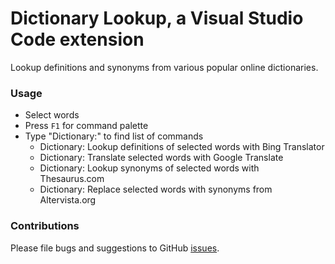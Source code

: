 # Dictionary Lookup, a Visual Studio Code extension
Lookup definitions and synonyms from various popular online dictionaries.

### Usage
* Select words
* Press `F1` for command palette
* Type "Dictionary:" to find list of commands
  * Dictionary: Lookup definitions of selected words with Bing Translator
  * Dictionary: Translate selected words with Google Translate
  * Dictionary: Lookup synonyms of selected words with Thesaurus.com
  * Dictionary: Replace selected words with synonyms from Altervista.org

### Contributions
Please file bugs and suggestions to GitHub [issues](https://github.com/compulim/vscode-dictionary/issues/).
